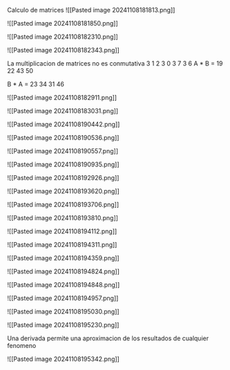 Calculo de matrices
![[Pasted image 20241108181813.png]]

![[Pasted image 20241108181850.png]]

![[Pasted image 20241108182310.png]]

![[Pasted image 20241108182343.png]]

La multiplicacion de matrices no es conmutativa
3 1 2
3 0 3
7 3 6
A * B =
19 22
43 50

B * A =
23 34
31 46

![[Pasted image 20241108182911.png]]

![[Pasted image 20241108183031.png]]

![[Pasted image 20241108190442.png]]

![[Pasted image 20241108190536.png]]

![[Pasted image 20241108190557.png]]

![[Pasted image 20241108190935.png]]

![[Pasted image 20241108192926.png]]

![[Pasted image 20241108193620.png]]

![[Pasted image 20241108193706.png]]

![[Pasted image 20241108193810.png]]

![[Pasted image 20241108194112.png]]

![[Pasted image 20241108194311.png]]

![[Pasted image 20241108194359.png]]

![[Pasted image 20241108194824.png]]

![[Pasted image 20241108194848.png]]

![[Pasted image 20241108194957.png]]

![[Pasted image 20241108195030.png]]

![[Pasted image 20241108195230.png]]

Una derivada permite una aproximacion de los resultados de cualquier fenomeno 

![[Pasted image 20241108195342.png]]












